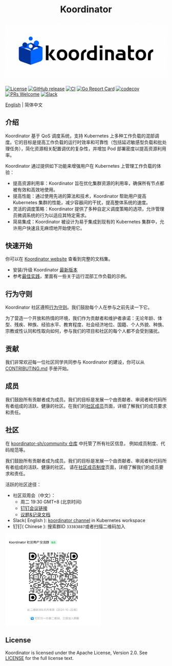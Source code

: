 <h1 align="center">
  <p align="center">Koordinator</p>
  <a href="https://koordinator.sh"><img src="https://github.com/koordinator-sh/koordinator/raw/main/docs/images/koordinator-logo.jpeg" alt="Koordinator"></a>
</h1>

[![License](https://img.shields.io/github/license/koordinator-sh/koordinator.svg?color=4EB1BA&style=flat-square)](https://opensource.org/licenses/Apache-2.0)
[![GitHub release](https://img.shields.io/github/v/release/koordinator-sh/koordinator.svg?style=flat-square)](https://github.com/koordinator-sh/koordinator/releases/latest)
[![CI](https://img.shields.io/github/actions/workflow/status/koordinator-sh/koordinator/ci.yaml?label=CI&logo=github&style=flat-square&branch=main)](https://github.com/koordinator-sh/koordinator/actions/workflows/ci.yaml)
[![Go Report Card](https://goreportcard.com/badge/github.com/koordinator-sh/koordinator?style=flat-square)](https://goreportcard.com/report/github.com/koordinator-sh/koordinator)
[![codecov](https://img.shields.io/codecov/c/github/koordinator-sh/koordinator?logo=codecov&style=flat-square)](https://codecov.io/github/koordinator-sh/koordinator)
[![PRs Welcome](https://badgen.net/badge/PRs/welcome/green?icon=https://api.iconify.design/octicon:git-pull-request.svg?color=white&style=flat-square)](CONTRIBUTING.md)
[![Slack](https://badgen.net/badge/slack/join/4A154B?icon=slack&style=flat-square)](https://join.slack.com/t/koordinator-sh/shared_invite/zt-1756qoub4-Cn4~esfdlfAPsD7cwO2NzA)


[English](./README.md) | 简体中文



## 介绍

Koordinator 基于 QoS 调度系统，支持 Kubernetes 上多种工作负载的混部调度。它的目标是提高工作负载的运行时效率和可靠性（包括延迟敏感型负载和批处理任务），简化资源相关配置调优的复杂性，并增加 Pod 部署密度以提高资源利用率。

Koordinator 通过提供如下功能来增强用户在 Kubernetes 上管理工作负载的体验：

- 提高资源利用率：Koordinator 旨在优化集群资源的利用率，确保所有节点都被有效和高效地使用。
- 提高性能：通过使用先进的算法和技术，Koordinator 帮助用户提高 Kubernetes 集群的性能，减少容器间的干扰，提高整体系统的速度。
- 灵活的调度策略：Koordinator 提供了多种自定义调度策略的选项，允许管理员微调系统的行为以适应其特定需求。
- 简易集成：Koordinator 被设计为易于集成到现有的 Kubernetes 集群中，允许用户快速且无麻烦地开始使用它。


## 快速开始

你可以在 [Koordinator website](https://koordinator.sh/docs) 查看到完整的文档集。

- 安装/升级 Koordinator [最新版本](https://koordinator.sh/docs/installation)
- 参考[最佳实践](https://koordinator.sh/docs/best-practices/colocation-of-spark-jobs)，里面有一些关于运行混部工作负载的示例。

## 行为守则

Koordinator 社区遵照[行为守则](CODE_OF_CONDUCT.md)。我们鼓励每个人在参与之前先读一下它。

为了营造一个开放和热情的环境，我们作为贡献者和维护者承诺：无论年龄、体型、残疾、种族、经验水平、教育程度、社会经济地位、国籍、个人外貌、种族、宗教或性认同和性取向如何，参与我们的项目和社区的每个人都不会受到骚扰。

## 贡献

我们非常欢迎每一位社区同学共同参与 Koordinator 的建设，你可以从 [CONTRIBUTING.md](CONTRIBUTING.md) 手册开始。

## 成员

我们鼓励所有贡献者成为成员。我们的目标是发展一个由贡献者、审阅者和代码所有者组成的活跃、健康的社区。在我们的[社区成员](https://github.com/koordinator-sh/community/blob/main/community-membership.md)页面，详细了解我们的成员要求和责任。

## 社区

在 [koordinator-sh/community 仓库](https://github.com/koordinator-sh/community) 中托管了所有社区信息， 例如成员制度、代码规范等。

我们鼓励所有贡献者成为成员。我们的目标是发展一个由贡献者、审阅者和代码所有者组成的活跃、健康的社区。
请在[社区成员制度](https://github.com/koordinator-sh/community/blob/main/community-membership.md)页面，详细了解我们的成员要求和责任。

活跃的社区途径：

- 社区双周会（中文）：
  - 周二 19:30 GMT+8 (北京时间)
  - [钉钉会议链接](https://meeting.dingtalk.com/j/cgTTojEI8Zy)
  - [议题&记录文档](https://alidocs.dingtalk.com/document/edit?docKey=oJGq769vBG4WnAKe&dentryKey=paP7wO3nXFnLzMAa&type=d)
- Slack( English ): [koordinator channel](https://kubernetes.slack.com/channels/koordinator) in Kubernetes workspace
- 钉钉( Chinese ): 搜索群ID `33383887`或者扫描二维码加入

<div>
  <img src="https://github.com/koordinator-sh/koordinator/raw/main/docs/images/dingtalk.png" width="300" alt="Dingtalk QRCode">
</div>

## License

Koordinator is licensed under the Apache License, Version 2.0. See [LICENSE](./LICENSE) for the full license text.
<!--

## Star History

[![Star History Chart](https://api.star-history.com/svg?repos=koordinator-sh/koordinator&type=Date)](https://star-history.com/#koordinator-sh/koordinator&Date)
-->
